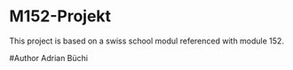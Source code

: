# M152-Projekt
This project is based on a swiss school modul referenced with module 152.

#Author
Adrian Büchi